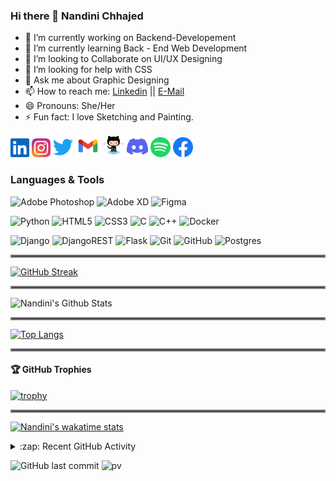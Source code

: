 ### Hi there 👋 Nandini Chhajed
- 🔭 I’m currently working on Backend-Developement
- 🌱 I’m currently learning Back - End Web Development
- 👯 I’m looking to Collaborate on UI/UX Designing 
- 🤔 I’m looking for help with CSS
- 💬 Ask me about Graphic Designing
- 📫 How to reach me: [Linkedin](https://www.linkedin.com/in/nandinichhajed/) || [E-Mail](https://mail.google.com/mail/u/0/#inbox?compose=GTvVlcRwRdsCcfNRNksvvgsGfjQwpPsNQXKXCzXgkMLvNWkbVjTqqslbqpPqfRdphMQSMlGJvGDGf)
- 😄 Pronouns: She/Her
- ⚡ Fun fact: I love Sketching and Painting.

<p>
   <a href="https://linkedin.com/in/nandinichhajed"><img alt="LinkedIn" height="30" width="30" src="assets/linkedin.svg"></a>
   <a href="https://www.instagram.com/nandinichhajed"><img alt="Instagram" height="30" width="30" src="assets/instagram.svg"></a>
   <a href="https://twitter.com/nandini_chhajed"><img alt="Twitter" height="32" width="32" src="assets/twitter.svg"></a>
   <a href="https://mail.google.com/mail/u/0/#inbox?compose=GTvVlcRwRdsCcfNRNksvvgsGfjQwpPsNQXKXCzXgkMLvNWkbVjTqqslbqpPqfRdphMQSMlGJvGDGf"><img alt="Gmail" height="36" width="40" src="assets/gmail.svg" ></a>
   <a href="https://github.com/nandinichhajed"><img alt="GitHub" height="34" width="34" src="assets/1.svg"></a>
   <a href="https://discord.gg/QmjFxZ6m"><img alt="Discord - nandinichhajed#4689" title="Discord - nandinichhajed#4689" height="34" width="34" src="assets/discord.svg"></a>
   <a href="https://open.spotify.com/user/31hszxd5eiag3q72badxrmc67c3u"><img alt="Spotify" height="32" width="32" src="assets/spotify.svg"></a>
   <a href="https://facebook.com/nandinichhajed08"><img alt="Facebook" height="32" width="32" src="assets/facebook.svg"></a>
   
  
<p>

### Languages & Tools
<p>
  <img alt="Adobe Photoshop" src="https://img.shields.io/badge/adobephotoshop-%2331A8FF.svg?style=for-the-badge&logo=adobephotoshop&logoColor=white"/>
  <img alt="Adobe XD" src="https://img.shields.io/badge/adobexd-%23FF26BE.svg?style=for-the-badge&logo=adobexd&logoColor=white"/>
  <img alt="Figma" src="https://img.shields.io/badge/figma-%23F24E1E.svg?style=for-the-badge&logo=figma&logoColor=white"/>
<p>
  
<p>
  <img alt="Python" src="https://img.shields.io/badge/python-%2314354C.svg?style=for-the-badge&logo=python&logoColor=white"/>
  <img alt="HTML5" src="https://img.shields.io/badge/html5-%23E34F26.svg?style=for-the-badge&logo=html5&logoColor=white"/>
  <img alt="CSS3" src="https://img.shields.io/badge/css3-%231572B6.svg?style=for-the-badge&logo=css3&logoColor=white"/>
  <img alt="C" src="https://img.shields.io/badge/c-%2300599C.svg?style=for-the-badge&logo=c&logoColor=white"/>
  <img alt="C++" src="https://img.shields.io/badge/c++-%2300599C.svg?style=for-the-badge&logo=c%2B%2B&logoColor=white"/>
  <img alt="Docker" src="https://img.shields.io/badge/docker-%230db7ed.svg?style=for-the-badge&logo=docker&logoColor=white"/>
  
<p>

<p>
  <img alt="Django" src="https://img.shields.io/badge/django-%23092E20.svg?style=for-the-badge&logo=django&logoColor=white"/>
  <img alt="DjangoREST" src="https://img.shields.io/badge/DJANGO-REST-ff1709?style=for-the-badge&logo=django&logoColor=white&color=ff1709&labelColor=gray"/>
  <img alt="Flask" src="https://img.shields.io/badge/flask-%23000.svg?style=for-the-badge&logo=flask&logoColor=white"/>
  <img alt="Git" src="https://img.shields.io/badge/git-%23F05033.svg?style=for-the-badge&logo=git&logoColor=white"/>
  <img alt="GitHub" src="https://img.shields.io/badge/github-%23121011.svg?style=for-the-badge&logo=github&logoColor=white"/>
  <img alt="Postgres" src ="https://img.shields.io/badge/postgres-%23316192.svg?style=for-the-badge&logo=postgresql&logoColor=white"/>
<p>
  
<hr style="border:2px solid gray"> </hr>

[![GitHub Streak](http://github-readme-streak-stats.herokuapp.com?user=nandinichhajed&theme=dark)](https://git.io/streak-stats)

<hr style="border:2px solid gray"> </hr>

<img src="https://github-readme-stats.vercel.app/api?username=nandinichhajed&count_private=true&theme=dark&show_icons=true" alt="Nandini's Github Stats" />

<hr style="border:2px solid gray"> </hr>

[![Top Langs](https://github-readme-stats.vercel.app/api/top-langs/?username=nandinichhajed&theme=dark&hide_border=true)](https://github.com/nandinichhajed/github-readme-stats)

<hr style="border:2px solid gray"> </hr>

<h4> 🏆 GitHub Trophies</h4>

[![trophy](https://github-profile-trophy.vercel.app/?username=nandinichhajed&theme=nord&column=7)](https://github.com/ryo-ma/github-profile-trophy)

<hr style="border:2px solid gray"> </hr>

[![Nandini's wakatime stats](https://github-readme-stats.vercel.app/api/wakatime?username=nandinichhajed)](https://github.com/anuraghazra/github-readme-stats)

<details>
  <summary>:zap: Recent GitHub Activity</summary>

<!--START_SECTION:activity-->
1. 💪 Opened PR [#4](https://github.com/bobby-didcoding/resume_app/pull/4) in [bobby-didcoding/resume_app](https://github.com/bobby-didcoding/resume_app)
2. 💪 Opened PR [#72](https://github.com/badjatya/CompetitiveProgramming/pull/72) in [badjatya/CompetitiveProgramming](https://github.com/badjatya/CompetitiveProgramming)
3. 💪 Opened PR [#71](https://github.com/badjatya/CompetitiveProgramming/pull/71) in [badjatya/CompetitiveProgramming](https://github.com/badjatya/CompetitiveProgramming)
4. 💪 Opened PR [#70](https://github.com/badjatya/CompetitiveProgramming/pull/70) in [badjatya/CompetitiveProgramming](https://github.com/badjatya/CompetitiveProgramming)
<!--END_SECTION:activity-->
   
</details>

![GitHub last commit](https://img.shields.io/github/last-commit/nandinichhajed/nandinichhajed)
![pv](https://pageview.vercel.app/?github_user=nandinichhajed)
